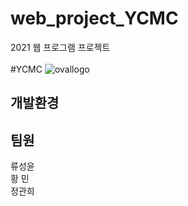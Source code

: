 web_project_YCMC
================
2021 웹 프로그램 프로젝트
<br><br>
#YCMC
![ovallogo](https://user-images.githubusercontent.com/74182484/144334520-1a5da18f-f268-425f-88d2-80d77c6d769b.png)    
## 개발환경    
## 팀원    
류성윤    
황  민    
정관희    
